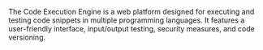 The Code Execution Engine is a web platform designed for executing and testing code snippets in multiple programming languages.
It features a user-friendly interface, input/output testing, security measures, and code versioning.
